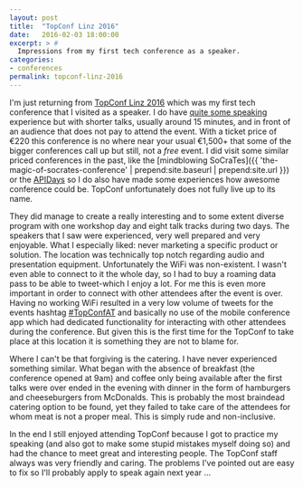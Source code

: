 ```yaml
---
layout: post
title:  "TopConf Linz 2016"
date:   2016-02-03 18:00:00
excerpt: > #
  Impressions from my first tech conference as a speaker.
categories:
- conferences
permalink: topconf-linz-2016
---
```


I'm just returning from [TopConf Linz 2016](http://topconf.com/linz-2016/) which was my first tech conference that I 
visited as a speaker. I do have [quite some speaking](https://coderbyheart.com/#talks) experience but with shorter talks, usually 
around 15 minutes, and in front of an audience that does not pay to attend the event. With a ticket price of €220 this 
conference is no where near your usual €1,500+ that some of the bigger conferences call up but still, not a *free* 
event. I did visit some similar priced conferences in the past, like the 
[mindblowing SoCraTes]({{ 'the-magic-of-socrates-conference' | prepend:site.baseurl | prepend:site.url }}) or the [APIDays](http://apidays.io/) so I do also have made 
some experiences how awesome conference could be. TopConf unfortunately does not fully live up to its name. 

They did manage to create a really interesting and to some extent diverse program with one workshop day and eight talk 
tracks during two days. The speakers that I saw were experienced, very well prepared and very enjoyable. What I 
especially liked: never marketing a specific product or solution. The location was technically top notch regarding audio 
and presentation equipment. Unfortunately the WiFi was non-existent. I wasn't even able to connect to it the whole day, 
so I had to buy a roaming data pass to be able to tweet-which I enjoy a lot. For me this is even more important in order 
to connect with other attendees after the event is over. Having no working WiFi resulted in a very low volume of tweets 
for the events hashtag [#TopConfAT](https://twitter.com/search?q=%23TopConfAT) and basically no use of the mobile 
conference app which had dedicated functionality for interacting with other attendees during the conference. But given 
this is the first time for the TopConf to take place at this location it is something they are not to blame for.

Where I can't be that forgiving is the catering. I have never experienced something similar. What began with the 
absence of breakfast (the conference opened at 9am) and coffee only being available after the first talks were over
ended in the evening with dinner in the form of hamburgers and cheeseburgers from McDonalds. This is probably the most 
braindead catering option to be found, yet they failed to take care of the attendees for whom meat is not a proper
meal. This is simply rude and non-inclusive.

In the end I still enjoyed attending TopConf because I got to practice my speaking (and also got to make some stupid 
mistakes myself doing so) and had the chance to meet great and interesting people. The TopConf staff always was very 
friendly and caring. The problems I've pointed out are easy to fix so I'll probably apply to speak again next year …

